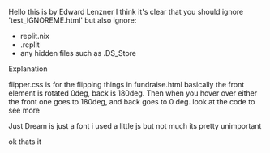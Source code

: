Hello this is by Edward Lenzner
I think it's clear that you should ignore 'test_IGNOREME.html' but also ignore:
- replit.nix
- .replit
- any hidden files such as .DS_Store

Explanation

flipper.css is for the flipping things in fundraise.html basically the front element is rotated 0deg, back is 180deg. Then when you hover over either the front one goes to 180deg, and back goes to 0 deg. look at the code to see more

Just Dream is just a font
i used a little js but not much its pretty unimportant

ok thats it